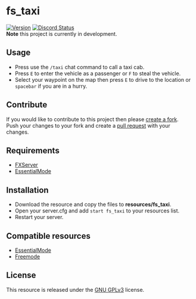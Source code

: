 # fs_taxi

[![Version](https://img.shields.io/badge/Version-v1.1-brightgreen.svg)]()
<a href="https://discordapp.com/invite/qnAqCEd" title="Chat on Discord"><img alt="Discord Status" src="https://discordapp.com/api/guilds/285462938691567627/widget.png"></a>    
**Note** this project is currently in development.    

## Usage
- Press use the `/taxi` chat command to call a taxi cab.
- Press `E` to enter the vehicle as a passenger or `F` to steal the vehicle.
- Select your waypoint on the map then press `E` to drive to the location or `spacebar` if you are in a hurry.

## Contribute
If you would like to contribute to this project then please [create a fork](https://github.com/FiveM-Scripts/fs_taxi#fork-destination-box).    
Push your changes to your fork and create a [pull request](https://help.github.com/articles/creating-a-pull-request) with your changes.

## Requirements
- [FXServer](https://wiki.fivem.net/wiki/Running_FXServer)
- [EssentialMode](https://forum.fivem.net/t/release-essentialmode-base)

## Installation
- Download the resource and copy the files to **resources/fs_taxi**.
- Open your server.cfg and add `start fs_taxi` to your resources list.
- Restart your server.

## Compatible resources
- [EssentialMode](https://forum.fivem.net/t/release-essentialmode-base)
- [Freemode](https://github.com/FiveM-Scripts/fs_freemode)

## License
This resource is released under the [GNU GPLv3](LICENSE) license.
